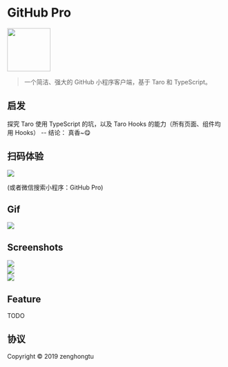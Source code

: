 # GitHub Pro

<img src="docs/logo.png" width="100"><br/>

> 一个简洁、强大的 GitHub 小程序客户端，基于 Taro 和 TypeScript。

## 启发

探究 Taro 使用 TypeScript 的坑，以及 Taro Hooks 的能力（所有页面、组件均用 Hooks） -- 结论： 真香~😋


## 扫码体验

![](docs/2019-09-18-00-45-26.png)

(或者微信搜索小程序：GitHub Pro)

## Gif

![](docs/github-pro.gif)

## Screenshots

![](docs/2019-09-18-00-47-20.png)<br>
![](docs/2019-09-18-00-48-58.png)<br>
![](docs/2019-09-18-00-49-42.png)<br>

## Feature

TODO

## 协议

Copyright © 2019 zenghongtu